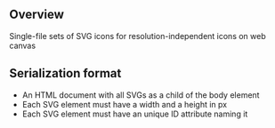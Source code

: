 
## Overview

Single-file sets of SVG icons for resolution-independent icons on web canvas

## Serialization format

* An HTML document with all SVGs as a child of the body element
* Each SVG element must have a width and a height in px
* Each SVG element must have an unique ID attribute naming it